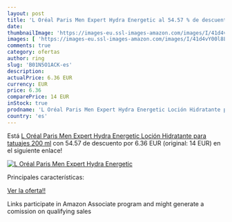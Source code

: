```yaml
---
layout: post
title: 'L Oréal Paris Men Expert Hydra Energetic al 54.57 % de descuento'
date: 
thumbnailImage: 'https://images-eu.ssl-images-amazon.com/images/I/41d4vY00l8L._SL200_.jpg'
images: [ 'https://images-eu.ssl-images-amazon.com/images/I/41d4vY00l8L._SL200_.jpg' ]
comments: true
category: ofertas
author: ring
slug: 'B01N5O1ACK-es'
description:
actualPrice: 6.36 EUR
currency: EUR
price: 6.36
comparePrice: 14 EUR
inStock: true
prodname: 'L Oréal Paris Men Expert Hydra Energetic Loción Hidratante para tatuajes 200 ml'
country: 'es'
---
```


Está [L Oréal Paris Men Expert Hydra Energetic Loción Hidratante para tatuajes 200 ml](https://www.amazon.es/dp/B01N5O1ACK/?tag=tolees-21) con 54.57 de descuento por 6.36 EUR (original: 14 EUR) en el siguiente enlace!

[![L Oréal Paris Men Expert Hydra Energetic](https://images-eu.ssl-images-amazon.com/images/I/41d4vY00l8L._SL200_.jpg)](https://www.amazon.es/dp/B01N5O1ACK/?tag=tolees-21)

Principales características:


[Ver la oferta!!](https://www.amazon.es/dp/B01N5O1ACK/?tag=tolees-21)

Links participate in Amazon Associate program and might generate a comission on qualifying sales


